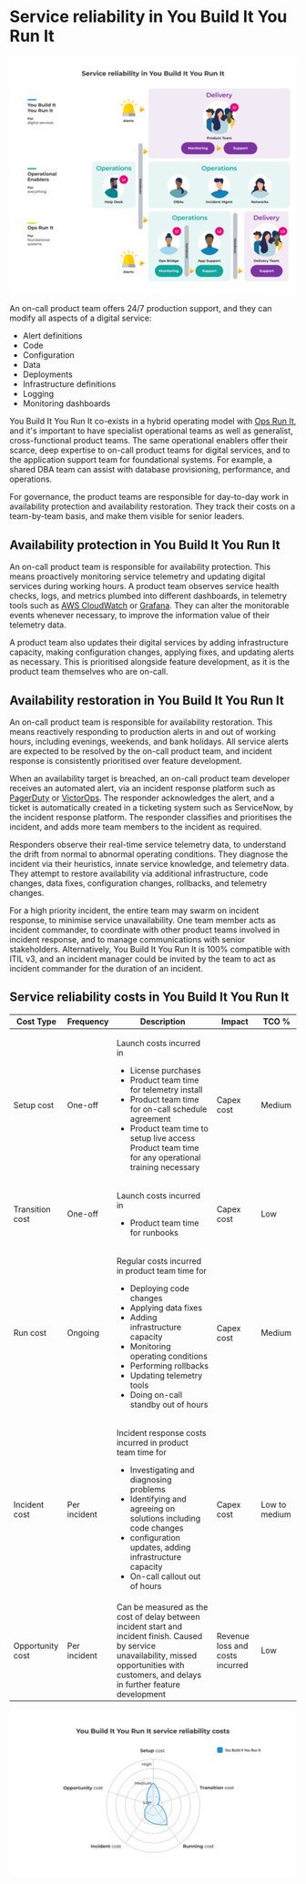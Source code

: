 # Service reliability in You Build It You Run It

![](../.gitbook/assets/what-is-you-build-it-you-run-it/you-build-it-you-run-it-service-reliability.png)

An on-call product team offers 24/7 production support, and they can modify all aspects of a digital service:

* Alert definitions
* Code
* Configuration
* Data
* Deployments
* Infrastructure definitions
* Logging
* Monitoring dashboards

You Build It You Run It co-exists in a hybrid operating model with [Ops Run It](../what-is-ops-run-it/), and it's important to have specialist operational teams as well as generalist, cross-functional product teams. The same operational enablers offer their scarce, deep expertise to on-call product teams for digital services, and to the application support team for foundational systems. For example, a shared DBA team can assist with database provisioning, performance, and operations.

For governance, the product teams are responsible for day-to-day work in availability protection and availability restoration. They track their costs on a team-by-team basis, and make them visible for senior leaders.

## Availability protection in You Build It You Run It

An on-call product team is responsible for availability protection. This means proactively monitoring service telemetry and updating digital services during working hours. A product team observes service health checks, logs, and metrics plumbed into different dashboards, in telemetry tools such as [AWS CloudWatch](https://aws.amazon.com/cloudwatch/) or [Grafana](https://grafana.com/). They can alter the monitorable events whenever necessary, to improve the information value of their telemetry data.

A product team also updates their digital services by adding infrastructure capacity, making configuration changes, applying fixes, and updating alerts as necessary. This is prioritised alongside feature development, as it is the product team themselves who are on-call.

## Availability restoration in You Build It You Run It

An on-call product team is responsible for availability restoration. This means reactively responding to production alerts in and out of working hours, including evenings, weekends, and bank holidays. All service alerts are expected to be resolved by the on-call product team, and incident response is consistently prioritised over feature development.

When an availability target is breached, an on-call product team developer receives an automated alert, via an incident response platform such as [PagerDuty](http://www.pagerduty.com) or [VictorOps](http://www.victorops.com). The responder acknowledges the alert, and a ticket is automatically created in a ticketing system such as ServiceNow, by the incident response platform. The responder classifies and prioritises the incident, and adds more team members to the incident as required.

Responders observe their real-time service telemetry data, to understand the drift from normal to abnormal operating conditions. They diagnose the incident via their heuristics, innate service knowledge, and telemetry data. They attempt to restore availability via additional infrastructure, code changes, data fixes, configuration changes, rollbacks, and telemetry changes.

For a high priority incident, the entire team may swarm on incident response, to minimise service unavailability. One team member acts as incident commander, to coordinate with other product teams involved in incident response, and to manage communications with senior stakeholders. Alternatively, You Build It You Run It is 100% compatible with ITIL v3, and an incident manager could be invited by the team to act as incident commander for the duration of an incident.

## Service reliability costs in You Build It You Run It

| Cost Type        | Frequency    | Description                                                                                                                                                                                                                                                                                                        | Impact                          | TCO %         |
| ---------------- | ------------ | ------------------------------------------------------------------------------------------------------------------------------------------------------------------------------------------------------------------------------------------------------------------------------------------------------------------ | ------------------------------- | ------------- |
| Setup cost       | One-off      | <p>Launch costs incurred in</p><ul><li>License purchases</li><li>Product team time for telemetry install</li><li>Product team time for on-call schedule agreement</li><li>Product team time to setup live access<br>Product team time for any operational training necessary</li></ul>                             | Capex cost                      | Medium        |
| Transition cost  | One-off      | <p>Launch costs incurred in</p><ul><li>Product team time for runbooks</li></ul>                                                                                                                                                                                                                                    | Capex cost                      | Low           |
| Run cost         | Ongoing      | <p>Regular costs incurred in product team time for</p><ul><li>Deploying code changes</li><li>Applying data fixes</li><li>Adding infrastructure capacity</li><li>Monitoring operating conditions</li><li>Performing rollbacks</li><li>Updating telemetry tools</li><li>Doing on-call standby out of hours</li></ul> | Capex cost                      | Medium        |
| Incident cost    | Per incident | <p>Incident response costs incurred in product team time for</p><ul><li>Investigating and diagnosing problems</li><li>Identifying and agreeing on solutions including code changes</li><li>configuration updates, adding infrastructure capacity</li><li>On-call callout out of hours</li></ul>                    | Capex cost                      | Low to medium |
| Opportunity cost | Per incident | Can be measured as the cost of delay between incident start and incident finish. Caused by service unavailability, missed opportunities with customers, and delays in further feature development                                                                                                                  | Revenue loss and costs incurred | Low           |

![](../.gitbook/assets/what-is-you-build-it-you-run-it/you-build-it-you-run-it-service-reliability-costs.png)
